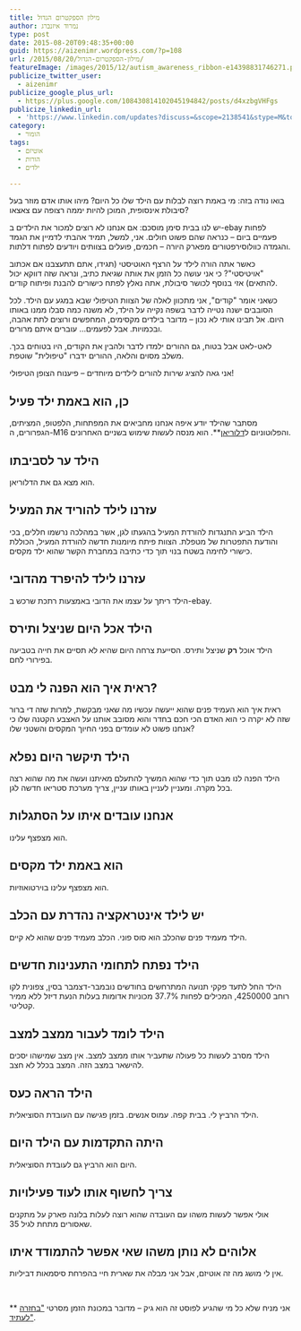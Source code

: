 ```yaml
---
title: מילון הספקטרום הגדול
author: נמרוד איזנברג
type: post
date: 2015-08-20T09:48:35+00:00
guid: https://aizenimr.wordpress.com/?p=108
url: /2015/08/20/מילון-הספקטרום-הגדול/
featureImage: /images/2015/12/autism_awareness_ribbon-e14398831746271.png
publicize_twitter_user:
  - aizenimr
publicize_google_plus_url:
  - https://plus.google.com/108430814102045194842/posts/d4xzbgVHFgs
publicize_linkedin_url:
  - 'https://www.linkedin.com/updates?discuss=&scope=2138541&stype=M&topic=6040066718322225152&type=U&a=SCqX'
category:
  - הומור
tags:
  - אוטיזם
  - הורות
  - ילדים

---
```

בואו נודה בזה: מי באמת רוצה לבלות עם הילד שלו כל היום? מיהו אותו אדם מוזר בעל סיבולת אינסופית, המוכן להיות יממה רצופה עם צאצאו?

יש לנו בבית סימן מוסכם: אם אנחנו לא רוצים למכור את הילדים ב-ebay לפחות פעמיים ביום &#8211; כנראה שהם פשוט חולים. אני, למשל, תמיד אהבתי לדמיין את הגמד והגמדה כוולוסירפטורים מפארק היורה &#8211; חכמים, פועלים בצוותים ויודעים לפתוח דלתות.

כאשר אתה הורה לילד על הרצף האוטיסטי (תגידו, אתם תתעצבנו אם אכתוב "אויטיסטי"? כי אני עושה כל הזמן את אותה שגיאת כתיב, ונראה שזה דווקא יכול להתאים) אזי בנוסף לכושר סיבולת, אתה נאלץ לפתח כישורים להבנת ופיתוח קודים.

כשאני אומר "קודים", אני מתכוון לאלה של הצוות הטיפולי שבא במגע עם הילד. לכל הסובבים ישנה נטייה לדבר בשפה נקייה על הילד, לא משנה כמה סבלו ממנו באותו היום. אל תבינו אותי לא נכון &#8211; מדובר בילדים מקסימים, המחפשים ורוצים לתת אהבה, ובכמויות. אבל לפעמים&#8230; עוברים איתם מרורים.

לאט-לאט אבל בטוח, גם ההורים ילמדו לדבר ולהבין את הקודים, היו בטוחים בכך. משלב מסוים והלאה, ההורים ידברו "טיפולית" שוטפת.

אני גאה להציג שירות להורים לילדים מיוחדים &#8211; פיענוח הצופן הטיפולי!

## כן, הוא באמת ילד פעיל

מסתבר שהילד יודע איפה אנחנו מחביאים את המפתחות, הלפטופ, המציתים, הגפרורים, ה-M16 והפלוטוניום ל<a href="https://www.youtube.com/watch?v=pLRk4xG-JCI" target="_blank" rel="noopener noreferrer">דלוריאן</a>**. הוא מנסה לעשות שימוש בשניים האחרונים.

## הילד ער לסביבתו

הוא מצא גם את הדלוריאן.

## עזרנו לילד להוריד את המעיל

הילד הביע התנגדות להורדת המעיל בהגעתו לגן, אשר במהלכה נרשמו חללים, בכי והודעת התפטרות של מטפלת. הצוות פיתח מיומנות חדשה להורדת המעיל, הכוללת כישורי לחימה בשטח בנוי תוך כדי כתיבה במחברת הקשר שהוא ילד מקסים.

## עזרנו לילד להיפרד מהדובי

הילד ריתך על עצמו את הדובי באמצעות רתכת שרכש ב-ebay.

## הילד אכל היום שניצל ותירס

הילד אוכל **רק** שניצל ותירס. הסייעת צרחה היום שהיא לא תסיים את חייה בטביעה בפירורי לחם.

## ראית איך הוא הפנה לי מבט?

ראית איך הוא העמיד פנים שהוא ייעשה עכשיו מה שאני מבקשת, למרות שזה די ברור שזה לא יקרה כי הוא האדם הכי חכם בחדר והוא מסובב אותנו על האצבע הקטנה שלו כי אנחנו פשוט לא עומדים בפני החיוך המקסים והשטני שלו?

## הילד תיקשר היום נפלא

הילד הפנה לנו מבט תוך כדי שהוא המשיך להתעלם מאיתנו ועשה את מה שהוא רצה בכל מקרה. ומעניין לעניין באותו עניין, צריך מערכת סטריאו חדשה לגן.

## אנחנו עובדים איתו על הסתגלות

הוא מצפצף עלינו.

## הוא באמת ילד מקסים

הוא מצפצף עלינו בוירטואוזיות.

## יש לילד אינטראקציה נהדרת עם הכלב

הילד מעמיד פנים שהכלב הוא סוס פוני. הכלב מעמיד פנים שהוא לא קיים.

## הילד נפתח לתחומי התענינות חדשים

הילד החל לתעד פקקי תנועה המתרחשים בחודשים נובמבר-דצמבר בסין, צפונית לקו רוחב 4250000, המכילים לפחות 37.7% מכוניות אדומות בעלות הנעת דיזל ללא ממיר קטליטי.

## הילד לומד לעבור ממצב למצב

הילד מסרב לעשות כל פעולה שתעביר אותו ממצב למצב. אין מצב שמישהו יסכים להישאר במצב הזה. המצב בכלל לא חצב.

## הילד הראה כעס

הילד הרביץ לי. בבית קפה. עמוס אנשים. בזמן פגישה עם העובדת הסוציאלית.

## היתה התקדמות עם הילד היום

היום הוא הרביץ גם לעובדת הסוציאלית.

## צריך לחשוף אותו לעוד פעילויות

אולי אפשר לעשות משהו עם העובדה שהוא רוצה לעלות בלונה פארק על מתקנים שאסורים מתחת לגיל 35.

## אלוהים לא נותן משהו שאי אפשר להתמודד איתו

אין לי מושג מה זה אוטיזם, אבל אני מבלה את שארית חיי בהפרחת סיסמאות דביליות.

&nbsp;

** אני מניח שלא כל מי שהגיע לפוסט זה הוא גיק &#8211; מדובר במכונת הזמן מסרטי <a href="http://www.imdb.com/title/tt0088763/" target="_blank" rel="noopener noreferrer">"בחזרה לעתיד"</a>.